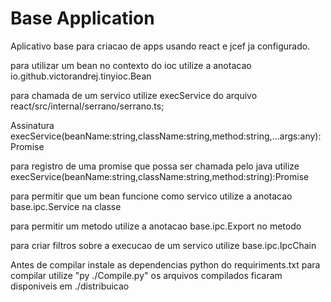 # Base Application

Aplicativo base para criacao de apps usando react e jcef ja configurado.


para utilizar um bean no contexto do ioc utilize a anotacao io.github.victorandrej.tinyioc.Bean

para chamada de um servico utilize execService  do arquivo react/src/internal/serrano/serrano.ts;

Assinatura
execService(beanName:string,className:string,method:string,...args:any):Promise<any>

para registro de uma promise que possa ser chamada pelo java utilize
execService(beanName:string,className:string,method:string):Promise<any>

para permitir que um bean funcione como servico utilize a anotacao base.ipc.Service na classe

para permitir um metodo utilize a anotacao base.ipc.Export no metodo


para criar filtros sobre a execucao de um servico utilize  base.ipc.IpcChain



Antes de compilar instale as dependencias python do requiriments.txt
para compilar utilize  "py ./Compile.py"
os arquivos compilados ficaram disponiveis em ./distribuicao






